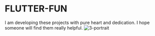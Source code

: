 # FLUTTER-FUN
I am developing these projects with pure heart and dedication. I hope someone will find them really helpful.
![3-portrait](https://github.com/Shahikjahan100/FLUTTER-FUN/assets/139509529/e423ce5b-badf-44f4-94e9-d363be6f8052)
